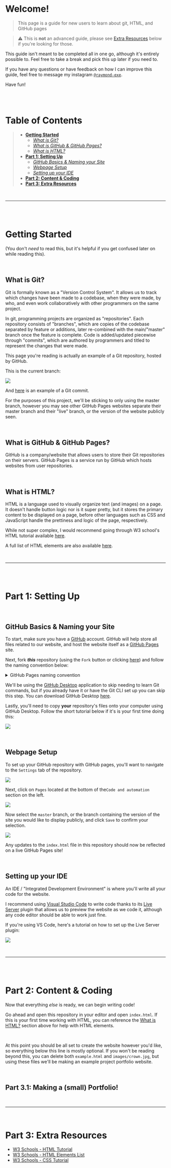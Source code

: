 # Welcome!
> This page is a guide for new users to learn about git, HTML, and GitHub pages

> ⚠️ This is **not** an advanced guide, please see [Extra Resources]() below if you're looking for those.

This guide isn't meant to be completed all in one go, although it's entirely possible to. Feel free to take a break and pick this up later if you need to.

If you have any questions or have feedback on how I can improve this guide, feel free to message my instagram [`@raymond-exe`](https://www.instagram.com/raymond.exe).

Have fun!

<br><br>

# Table of Contents

> - [**Getting Started**](#getting-started)
>   - [*What is Git?*](#what-is-gits)
>   - [*What is GitHub & GitHub Pages?*](#what-is-github--github-pages)
>   - [*What is HTML?*](#what-is-html)
> - [**Part 1: Setting Up**](#part-1-setting-up)
>   - [*GitHub Basics & Naming your Site*](#github-basics--naming-your-site)
>   - [*Webpage Setup*](#webpage-setup)
>   - [*Setting up your IDE*](#setting-up-your-ide)
> - [**Part 2: Content & Coding**](#part-2-content--coding)
> - [**Part 3: Extra Resources**](#part-3-extra-resources)
<br>

---

<br><br>

# Getting Started

(You don't *need* to read this, but it's helpful if you get confused later on while reading this).

<br>

## What is Git?
Git is formally known as a "Version Control System". It allows us to track which changes have been made to a codebase, when they were made, by who, and even work collaboratively with other programmers on the same project.

In git, programming projects are organized as "repositories". Each repository consists of "branches", which are copies of the codebase separated by feature or additions, later re-combined with the main/"master" branch once the feature is complete. Code is added/updated piecewise through "commits", which are authored by programmers and titled to represent the changes that were made.

This page you're reading is actually an example of a Git repository, hosted by GitHub.

This is the current branch:

![](https://media.discordapp.net/attachments/742768690889490464/1111207995607633950/image.png)


And [here](https://github.com/Raymond-exe/new-page/commit/b05ee63bc7460fd9457113fb2800a589cab2f5ec) is an example of a Git commit.

For the purposes of this project, we'll be sticking to only using the master branch, however you may see other GitHub Pages websites separate their master branch and their "live" branch, or the version of the website publicly seen.

<br>

## What is GitHub & GitHub Pages?
GitHub is a company/website that allows users to store their Git repositories on their servers. GitHub Pages is a service run by GitHub which hosts websites from user repositories.

<br>

## What is HTML?
HTML is a language used to visually organize text (and images) on a page. It doesn't handle button logic nor is it super pretty, but it stores the primary content to be displayed on a page, before other languages such as CSS and JavaScript handle the prettiness and logic of the page, respectively.

While not super complex, I would recommend going through W3 school's HTML tutorial available [here](https://www.w3schools.com/html/).

A full list of HTML elements are also available [here](https://www.w3schools.com/tags/default.asp).


<br>

---

<br><br>

# Part 1: Setting Up

<br>

## GitHub Basics & Naming your Site

To start, make sure you have a [GitHub](https://github.com/login) account. GitHub will help store all files related to our website, and host the website itself as a [GitHub Pages](https://pages.github.com) site.

Next, fork ***this*** repository (using the `Fork` button or clicking [here](https://github.com/Raymond-exe/new-page/fork)) and follow the naming convention below:

<details>
<summary>GitHub Pages naming convention</summary>

- If you name it `<USERNAME>.github.io`, your website will appear under the URL `<USERNAME>.github.io`
- If you name it `<ANYTHING>`, your website will appear under the url `<USERNAME>.github.io/<ANYTHING>`

As examples:
- [raymond-exe](https://github.com/raymond-exe)'s repository named **"raymond-exe.github.io"** will have the URL `https://raymond-exe.github.io`.
- The same user's repository named **"blackjack"** will have the URL `https://raymond-exe.github.io/blackjack`.
</details>

We'll be using the [GitHub Desktop](https://desktop.github.com) application to skip needing to learn Git commands, but if you already have it or have the Git CLI set up you can skip this step. You can download GitHub Desktop [here](https://desktop.github.com).

Lastly, you'll need to copy **your** repository's files onto your computer using GitHub Desktop. Follow the short tutorial below if it's is your first time doing this:

[![](https://markdown-videos.deta.dev/youtube/PoZNIbs_wx8)](https://youtu.be/PoZNIbs_wx8)

<br>

## Webpage Setup

To set up your GitHub repository with GitHub pages, you'll want to navigate to the `Settings` tab of the repository.

![](https://media.discordapp.net/attachments/774125506210693121/1111218070397136976/image.png)

Next, click on `Pages` located at the bottom of the`Code and automation` section on the left.

![](https://media.discordapp.net/attachments/774125506210693121/1111218070623625257/image.png)

Now select the `master` branch, or the branch containing the version of the site you would like to display publicly, and click `Save` to confirm your selection.

![](https://media.discordapp.net/attachments/774125506210693121/1111218070871093258/image.png)

Any updates to the `index.html` file in this repository should now be reflected on a live GitHub Pages site!


<br>

## Setting up your IDE

An IDE / "Integrated Development Environment" is where you'll write all your code for the website.

I recommend using [Visual Studio Code](https://code.visualstudio.com) to write code thanks to its [Live Server](https://marketplace.visualstudio.com/items?itemName=ritwickdey.LiveServer) plugin that allows us to preview the website as we code it, although any code editor should be able to work just fine.

If you're using VS Code, here's a tutorial on how to set up the Live Server plugin:

[![](https://markdown-videos.deta.dev/youtube/I2PlgSGT2Ls)](https://youtu.be/I2PlgSGT2Ls)

<br>

---

<br><br>

# Part 2: Content & Coding

Now that everything *else* is ready, we can begin writing code!

Go ahead and open this repository in your editor and open `index.html`. If this is your first time working with HTML, you can reference the [What is HTML?]() section above for help with HTML elements.

<br>

At this point you should be all set to create the website however you'd like, so everything below this line is mostly optional. If you won't be reading beyond this, you can delete both `example.html` and `images/crown.jpg`, but using these files we'll be making an example project portfolio website.

<br>

## Part 3.1: Making a (small) Portfolio!


<br>

---

<br>

# Part 3: Extra Resources
- [W3 Schools - HTML Tutorial](https://www.w3schools.com/html/)
- [W3 Schools - HTML Elements List](https://www.w3schools.com/tags/default.asp)
- [W3 Schools - CSS Tutorial](https://www.w3schools.com/css/)